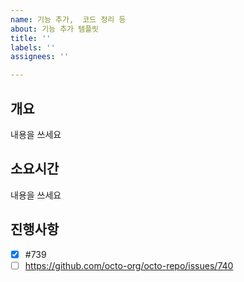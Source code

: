 ```yaml
---
name: 기능 추가,  코드 정리 등
about: 기능 추가 템플릿
title: ''
labels: ''
assignees: ''

---
```


## 개요
내용을 쓰세요

## 소요시간
내용을 쓰세요

## 진행사항
- [x] #739
- [ ] https://github.com/octo-org/octo-repo/issues/740
